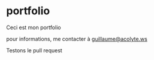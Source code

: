# portfolio
Ceci est mon portfolio 


pour informations, me contacter à guillaume@acolyte.ws


Testons le pull request
